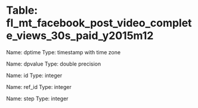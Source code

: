 Table: fl_mt_facebook_post_video_complete_views_30s_paid_y2015m12
=================================================================

Name: dptime
Type: timestamp with time zone

Name: dpvalue
Type: double precision

Name: id
Type: integer

Name: ref_id
Type: integer

Name: step
Type: integer

